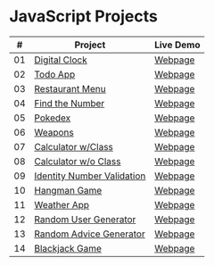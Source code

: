# JavaScript Projects


|  #  | Project                                                                                 | Live Demo                                                           |
| :-: | --------------------------------------------------------------------------------------- | ------------------------------------------------------------------- |
| 01  | [Digital Clock](https://github.com/keremilhan/Digital-Clock)                            | [Webpage](https://keremilhan.github.io/Digital-Clock/)              |
| 02  | [Todo App](https://github.com/keremilhan/to-do-project)                                 | [Webpage](https://keremilhan.github.io/to-do-project/)              |
| 03  | [Restaurant Menu](https://github.com/keremilhan/Restaurant-Menu)                        | [Webpage](https://keremilhan.github.io/Restaurant-Menu/)            |
| 04  | [Find the Number](https://github.com/keremilhan/Find-the-Number)                        | [Webpage](https://keremilhan.github.io/Find-the-Number/)            |
| 05  | [Pokedex](https://github.com/keremilhan/Pokedex)                                        | [Webpage](https://keremilhan.github.io/Pokedex/)                    |
| 06  | [Weapons](https://github.com/keremilhan/Weapons)                                        | [Webpage](https://keremilhan.github.io/Weapons/)                    |
| 07  | [Calculator w/Class](https://github.com/keremilhan/Calculator)                          | [Webpage](https://keremilhan.github.io/Calculator/)                 |
| 08  | [Calculator w/o Class](https://github.com/keremilhan/Calculator-Project)                | [Webpage](https://keremilhan.github.io/Calculator-Project/)         |
| 09  | [Identity Number Validation](https://github.com/keremilhan/TC-Validation)               | [Webpage](https://keremilhan.github.io/TC-Validation/)              |
| 10  | [Hangman Game](https://github.com/keremilhan/Hangman-Game)                              | [Webpage](https://keremilhan.github.io/Hangman-Game/)               |
| 11  | [Weather App](https://github.com/keremilhan/Weather-App)                                | [Webpage](https://keremilhan.github.io/Weather-App/)                |
| 12  | [Random User Generator](https://github.com/keremilhan/Random-User-Generator)            | [Webpage](https://keremilhan.github.io/Random-User-Generator/)      |
| 13  | [Random Advice Generator](https://github.com/keremilhan/Random-Advice-Generator)        | [Webpage](https://keremilhan.github.io/Random-Advice-Generator/)    |
| 14  | [Blackjack Game](https://github.com/keremilhan/Blackjack)                               | [Webpage](https://keremilhan.github.io/Blackjack/)                  |
